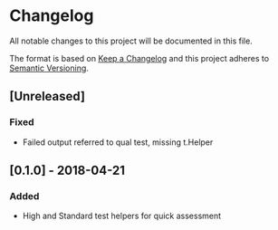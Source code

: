 # Changelog
All notable changes to this project will be documented in this file.

The format is based on [Keep a Changelog](http://keepachangelog.com/en/1.0.0/)
and this project adheres to [Semantic Versioning](http://semver.org/spec/v2.0.0.html).

## [Unreleased]
### Fixed

- Failed output referred to qual test, missing t.Helper

## [0.1.0] - 2018-04-21
### Added

- High and Standard test helpers for quick assessment
